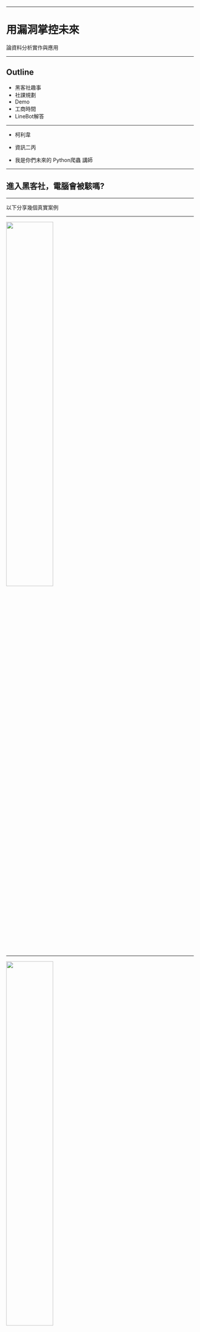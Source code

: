 <!-- .slide: data-background="https://i.imgur.com/uvwolNR.png"  data-background-size="650px" -->

---

# 用漏洞掌控未來

論資料分析實作與應用

<!-- .slide: data-transition="zoom" -->

---

<!-- .slide: data-transition="zoom" -->

## Outline

+ 黑客社趣事
+ 社課規劃
+ Demo
+ 工商時間
+ LineBot解答

---

<!-- .slide: data-transition="zoom" -->

+ 柯利韋

+ 資訊二丙

+ 我是你們未來的 Python爬蟲 講師

---

## 進入黑客社，電腦會被駭嗎?

---

以下分享幾個真實案例

---

<img src="https://i.imgur.com/AgEIfnX.png" width="50%" height="">

---

<img src="https://i.imgur.com/aYjPXOW.png" width="50%" height="">

---

<img src="https://i.imgur.com/7BX1VeL.png" width="50%" height="">

---

<img src="https://i.imgur.com/k1ztSSm.png" width="50%" height="">

---

<img src="https://i.imgur.com/aIkI1mS.png" width="50%" height="">

---

<img src="https://i.imgur.com/7WqFS5x.png" width="50%" height="">

---

<img src="https://i.imgur.com/2v8cLnL.png" width="50%" height="">

---

大家真的都滿有自信的

<span>你以為只有這樣嗎?<!-- .element: class="fragment" data-fragment-index="1" --></span> 

---

<img src="https://i.imgur.com/6r0TNJh.png" width="50%" height="">

---

貓是一種很可愛的動物 我知道

<span>但是<!-- .element: class="fragment" data-fragment-index="1" --></span>

---

<img src="https://i.imgur.com/3BKOk20.jpg" width="50%" height="">

---

<img src="https://i.imgur.com/Ao1TuR6.png" width="50%" height="">

---

勁爆的來了

---

<img src="https://i.imgur.com/AMSArhw.png" width="50%" height="">

---

<img src="https://i.imgur.com/icVxoqS.png" width="50%" height="">

---

案情似乎不單純喔

---

<img src="https://i.imgur.com/OueyHb5.png" width="50%" height="">

---

~~帽子要戴好~~

<img src="https://i.imgur.com/IgIBtEA.png" width="50%" height="">

似乎有人綠綠的~~

---

其實這些都不算什麼

---

<img src="https://i.imgur.com/t8XJ5PD.png" width="50%" height="">

---

<img src="https://i.imgur.com/IWk2a5v.png" width="50%" height="">

---

<img src="https://i.imgur.com/qyqGiZg.png" width="50%" height="">

---

所以資安真的要做好

<!-- .slide: data-transition="zoom" -->

---

## 其實加入黑客社

---

<img src="https://i.imgur.com/ZBuGtO0.jpg" width="50%" height="">

---

<img src="https://i.imgur.com/k1u7CuR.jpg" width="50%" height="">

---

<img src="https://i.imgur.com/8uqhPZy.jpg" width="50%" height="">

---

<img src="https://i.imgur.com/71XTNgR.jpg" width="50%" height="">

---

<img src="https://i.imgur.com/QCv0QXV.png" width="50%" height="">

以上都是真實案例

---

## 社課規劃

---

+ 環境架設
+ Python簡介
+ HTML、CSS、JavaScript 簡介
+ Regular Expression
+ 爬蟲實作
+ (Git)

---

## 環境架設

---

+ 裝Python3.6
+ jupyter notebook
+ (VS Code)
+ (~~Anaconda~~)

---

如果你有筆電，強烈建議你帶來

<span>這堂課就是開來幫你解決環境問題的<!-- .element: class="fragment" data-fragment-index="1" --></span>

---

## Python簡介

---

說是簡介

其實不簡單

這堂課你會拿到的簡報有兩份

---

+ Python基礎
+ Python基礎-範例

---

第一份是純內容的部分

第二份是範例的部分

<span>光第一份純內容的部分就超過100頁<!-- .element: class="fragment" data-fragment-index="1" --></span>

<span>第二份也將近50頁<!-- .element: class="fragment" data-fragment-index="2" --></span>

---

## HTML、CSS、JavaScript 簡介

---

就是教你不小心按到F12的時候

跑出來的那些東西是甚麼

---

## Regular Expression

---

他是用像亂碼一樣的語法來選東西

這個學起來很屌

因為你會看起來像在亂打

然後東西就被選出來了

---

## 爬蟲實作

<!-- .slide: data-transition="zoom" -->

---

<!-- .slide: data-transition="zoom" -->

DEMO

---

選課代號:3562

時間:(三)03-04 語103 黎淑慧

行政學

通識－社會(S)

選修 2學分

---

## 業配時間

---

金融科技與資料科學系列講座

https://act.hackersir.org/

---

<img src="https://i.imgur.com/ewIvMJG.png" width="50%" height="">

---

## LineBot解答

---

Linux基本指令

| 指令 | 作用 | 後面可以接的參數 |
| -------- | -------- | -------- |
| `ls` | 看資料夾底下有甚麼東西 | `-a` |
| `cat` | 看檔案內容  |  |

---

在Linux裡

檔案名稱前面加`.`

他就會被隱藏起來

所以要用`-a`去看

---

<!-- .slide: data-background="https://i.imgur.com/uvwolNR.png"  data-background-size="650px" -->

